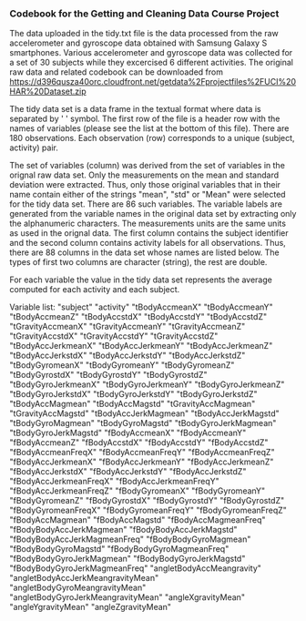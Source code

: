 ### Codebook for the Getting and Cleaning Data Course Project

The data uploaded in the tidy.txt file is the data processed from the raw accelerometer and gyroscope data obtained with Samsung Galaxy S smartphones. 
Various accelerometer and gyroscope data was collected for a set of 30 subjects while they excercised 6 different activities.
The original raw data and related codebook can be downloaded from 
https://d396qusza40orc.cloudfront.net/getdata%2Fprojectfiles%2FUCI%20HAR%20Dataset.zip 

The tidy data set is a data frame in the textual format where data is separated by ' ' symbol.
The first row of the file is a header row with the names of variables (please see the list at the bottom of this file).
There are 180 observations.
Each observation (row) corresponds to a unique (subject, activity) pair.

The set of variables (column) was derived from the set of variables in the orignal raw data set.
Only the measurements on the mean and standard deviation were extracted.
Thus, only those original variables that in their name contain either of the strings "mean", "std" or "Mean" were selected for the tidy data set. There are 86 such variables. 
The variable labels are generated from the variable names in the original data set by extracting only the alphanumeric characters. 
The measurements units are the same units as used in the orignal data.
The first column contains the subject identifier and the second column contains activity labels for all observations.
Thus, there are 88 columns in the data set whose names are listed below.
The types of first two columns are character (string), the rest are double.

For each variable the value in the tidy data set represents the average computed for each activity and each subject.

Variable list:
"subject" "activity" "tBodyAccmeanX" "tBodyAccmeanY" "tBodyAccmeanZ" "tBodyAccstdX" "tBodyAccstdY" "tBodyAccstdZ" "tGravityAccmeanX" "tGravityAccmeanY" "tGravityAccmeanZ" "tGravityAccstdX" "tGravityAccstdY" "tGravityAccstdZ" "tBodyAccJerkmeanX" "tBodyAccJerkmeanY" "tBodyAccJerkmeanZ" "tBodyAccJerkstdX" "tBodyAccJerkstdY" "tBodyAccJerkstdZ" "tBodyGyromeanX" "tBodyGyromeanY" "tBodyGyromeanZ" "tBodyGyrostdX" "tBodyGyrostdY" "tBodyGyrostdZ" "tBodyGyroJerkmeanX" "tBodyGyroJerkmeanY" "tBodyGyroJerkmeanZ" "tBodyGyroJerkstdX" "tBodyGyroJerkstdY" "tBodyGyroJerkstdZ" "tBodyAccMagmean" "tBodyAccMagstd" "tGravityAccMagmean" "tGravityAccMagstd" "tBodyAccJerkMagmean" "tBodyAccJerkMagstd" "tBodyGyroMagmean" "tBodyGyroMagstd" "tBodyGyroJerkMagmean" "tBodyGyroJerkMagstd" "fBodyAccmeanX" "fBodyAccmeanY" "fBodyAccmeanZ" "fBodyAccstdX" "fBodyAccstdY" "fBodyAccstdZ" "fBodyAccmeanFreqX" "fBodyAccmeanFreqY" "fBodyAccmeanFreqZ" "fBodyAccJerkmeanX" "fBodyAccJerkmeanY" "fBodyAccJerkmeanZ" "fBodyAccJerkstdX" "fBodyAccJerkstdY" "fBodyAccJerkstdZ" "fBodyAccJerkmeanFreqX" "fBodyAccJerkmeanFreqY" "fBodyAccJerkmeanFreqZ" "fBodyGyromeanX" "fBodyGyromeanY" "fBodyGyromeanZ" "fBodyGyrostdX" "fBodyGyrostdY" "fBodyGyrostdZ" "fBodyGyromeanFreqX" "fBodyGyromeanFreqY" "fBodyGyromeanFreqZ" "fBodyAccMagmean" "fBodyAccMagstd" "fBodyAccMagmeanFreq" "fBodyBodyAccJerkMagmean" "fBodyBodyAccJerkMagstd" "fBodyBodyAccJerkMagmeanFreq" "fBodyBodyGyroMagmean" "fBodyBodyGyroMagstd" "fBodyBodyGyroMagmeanFreq" "fBodyBodyGyroJerkMagmean" "fBodyBodyGyroJerkMagstd" "fBodyBodyGyroJerkMagmeanFreq" "angletBodyAccMeangravity" "angletBodyAccJerkMeangravityMean" "angletBodyGyroMeangravityMean" "angletBodyGyroJerkMeangravityMean" "angleXgravityMean" "angleYgravityMean" "angleZgravityMean"


